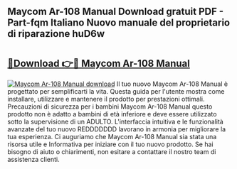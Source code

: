 ## Maycom Ar-108 Manual Download gratuit PDF - Part-fqm Italiano Nuovo manuale del proprietario di riparazione huD6w

# <h2><a href="http://dfb54w.blite.top/?on=Maycom+Ar-108+Manual">🔗Download 👉🔴 Maycom Ar-108 Manual</a></h2>

[![Maycom Ar-108 Manual download](https://i.imgur.com/lujVjoI.png)](http://dfb54w.blite.top/?on=Maycom+Ar-108+Manual)
Il tuo nuovo Maycom Ar-108 Manual è progettato per semplificarti la vita. Questa guida per l'utente mostra come installare, utilizzare e mantenere il prodotto per prestazioni ottimali. Precauzioni di sicurezza per i bambini Maycom Ar-108 Manual questo prodotto non è adatto a bambini di età inferiore e deve essere utilizzato sotto la supervisione di un ADULTO. L'interfaccia intuitiva e le funzionalità avanzate del tuo nuovo REDDDDDDD lavorano in armonia per migliorare la tua esperienza. Ci auguriamo che Maycom Ar-108 Manual sia stata una risorsa utile e Informativa per iniziare con il tuo nuovo prodotto. Se hai bisogno di aiuto o chiarimenti, non esitare a contattare il nostro team di assistenza clienti.
